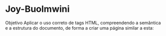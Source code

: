 # Joy-Buolmwini
Objetivo  Aplicar o uso correto de tags HTML, compreendendo a semântica e a estrutura do documento, de forma a criar uma página similar a esta:
